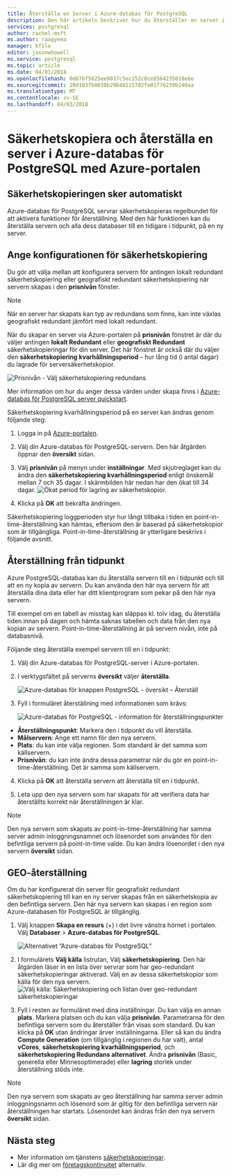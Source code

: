 ```yaml
---
title: Återställa en Server i Azure-databas för PostgreSQL
description: Den här artikeln beskriver hur du återställer en server i Azure-databas för PostgreSQL med Azure-portalen.
services: postgresql
author: rachel-msft
ms.author: raagyema
manager: kfile
editor: jasonwhowell
ms.service: postgresql
ms.topic: article
ms.date: 04/01/2018
ms.openlocfilehash: 0d67bf5625ee9037c5ec152c8ce8564235018e8e
ms.sourcegitcommit: 20d103fb8658b29b48115782fe01f76239b240aa
ms.translationtype: MT
ms.contentlocale: sv-SE
ms.lasthandoff: 04/03/2018
---
```

# <a name="how-to-backup-and-restore-a-server-in-azure-database-for-postgresql-using-the-azure-portal"></a>Säkerhetskopiera och återställa en server i Azure-databas för PostgreSQL med Azure-portalen

## <a name="backup-happens-automatically"></a>Säkerhetskopieringen sker automatiskt
Azure-databas för PostgreSQL servrar säkerhetskopieras regelbundet för att aktivera funktioner för återställning. Med den här funktionen kan du återställa servern och alla dess databaser till en tidigare i tidpunkt, på en ny server.

## <a name="set-backup-configuration"></a>Ange konfigurationen för säkerhetskopiering

Du gör att välja mellan att konfigurera servern för antingen lokalt redundant säkerhetskopiering eller geografiskt redundant säkerhetskopiering när servern skapas i den **prisnivån** fönster.

> [!NOTE]
> När en server har skapats kan typ av redundans som finns, kan inte växlas geografiskt redundant jämfört med lokalt redundant.
>

När du skapar en server via Azure-portalen på **prisnivån** fönstret är där du väljer antingen **lokalt Redundant** eller **geografiskt Redundant** säkerhetskopieringar för din server. Det här fönstret är också där du väljer den **säkerhetskopiering kvarhållningsperiod** – hur lång tid (i antal dagar) du lagrade för serversäkerhetskopior.

   ![Prisnivån - Välj säkerhetskopiering redundans](./media/howto-restore-server-portal/pricing-tier.png)

Mer information om hur du anger dessa värden under skapa finns i [Azure-databas för PostgreSQL server quickstart](quickstart-create-server-database-portal.md).

Säkerhetskopiering kvarhållningsperiod på en server kan ändras genom följande steg:
1. Logga in på [Azure-portalen](https://portal.azure.com/).
2. Välj din Azure-databas för PostgreSQL-servern. Den här åtgärden öppnar den **översikt** sidan.
3. Välj **prisnivån** på menyn under **inställningar**. Med skjutreglaget kan du ändra den **säkerhetskopiering kvarhållningsperiod** enligt önskemål mellan 7 och 35 dagar.
I skärmbilden här nedan har den ökat till 34 dagar.
![Ökat period för lagring av säkerhetskopior.](./media/howto-restore-server-portal/3-increase-backup-days.png)

4. Klicka på **OK** att bekräfta ändringen.

Säkerhetskopiering loggperioden styr hur långt tillbaka i tiden en point-in-time-återställning kan hämtas, eftersom den är baserad på säkerhetskopior som är tillgängliga. Point-in-time-återställning är ytterligare beskrivs i följande avsnitt. 

## <a name="point-in-time-restore"></a>Återställning från tidpunkt
Azure PostgreSQL-databas kan du återställa servern till en i tidpunkt och till att en ny kopia av servern. Du kan använda den här nya servern för att återställa dina data eller har ditt klientprogram som pekar på den här nya servern.

Till exempel om en tabell av misstag kan släppas kl. tolv idag, du återställa tiden innan på dagen och hämta saknas tabellen och data från den nya kopian av servern. Point-in-time-återställning är på servern nivån, inte på databasnivå.

Följande steg återställa exempel servern till en i tidpunkt:
1. Välj din Azure-databas för PostgreSQL-server i Azure-portalen. 

2. I verktygsfältet på serverns **översikt** väljer **återställa**.

   ![Azure-databas för knappen PostgreSQL - översikt – Återställ](./media/howto-restore-server-portal/2-server.png)

3. Fyll i formuläret återställning med informationen som krävs:

   ![Azure-databas för PostgreSQL - information för återställningspunkter ](./media/howto-restore-server-portal/3-restore.png)
  - **Återställningspunkt**: Markera den i tidpunkt du vill återställa.
  - **Målservern**: Ange ett namn för den nya servern.
  - **Plats**: du kan inte välja regionen. Som standard är det samma som källservern.
  - **Prisnivån**: du kan inte ändra dessa parametrar när du gör en point-in-time-återställning. Det är samma som källservern. 

4. Klicka på **OK** att återställa servern att återställa till en i tidpunkt. 

5. Leta upp den nya servern som har skapats för att verifiera data har återställts korrekt när återställningen är klar.

>[!Note]
>Den nya servern som skapats av point-in-time-återställning har samma server admin inloggningsnamnet och lösenordet som användes för den befintliga servern på point-in-time valde. Du kan ändra lösenordet i den nya servern **översikt** sidan.

## <a name="geo-restore"></a>GEO-återställning
Om du har konfigurerat din server för geografiskt redundant säkerhetskopiering till kan en ny server skapas från en säkerhetskopia av den befintliga servern. Den här nya servern kan skapas i en region som Azure-databasen för PostgreSQL är tillgänglig.  

1. Välj knappen **Skapa en resurs** (+) i det övre vänstra hörnet i portalen. Välj **Databaser** > **Azure-databas för PostgreSQL**.

   ![Alternativet ”Azure-databas för PostgreSQL”](./media/howto-restore-server-portal/1-navigate-to-postgres.png)

2. I formulärets **Välj källa** listrutan, Välj **säkerhetskopiering**. Den här åtgärden läser in en lista över servrar som har geo-redundant säkerhetskopieringar aktiverad. Välj en av dessa säkerhetskopior som källa för den nya servern.
   ![Välj källa: Säkerhetskopiering och listan över geo-redundant säkerhetskopieringar](./media/howto-restore-server-portal/2-georestore.png)

3. Fyll i resten av formuläret med dina inställningar. Du kan välja en annan **plats**. Markera platsen och du kan välja **prisnivån**. Parametrarna för den befintliga servern som du återställer från visas som standard. Du kan klicka på **OK** utan ändringar ärver inställningarna. Eller så kan du ändra **Compute Generation** (om tillgänglig i regionen du har valt), antal **vCores**, **säkerhetskopiering kvarhållningsperiod**, och **säkerhetskopiering Redundans alternativet**. Ändra **prisnivån** (Basic, generella eller Minnesoptimerade) eller **lagring** storlek under återställning stöds inte.

>[!Note]
>Den nya servern som skapats av geo återställning har samma server admin inloggningsnamn och lösenord som är giltig för den befintliga servern när återställningen har startats. Lösenordet kan ändras från den nya servern **översikt** sidan.


## <a name="next-steps"></a>Nästa steg
- Mer information om tjänstens [säkerhetskopieringar](concepts-backup.md).
- Lär dig mer om [företagskontinuitet](concepts-business-continuity.md) alternativ.
